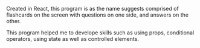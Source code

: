 Created in React, this program is as the name suggests comprised of flashcards on the screen with questions on one side, and answers on the other.

This program helped me to develope skills such as using props, conditional operators, using state as well as controlled elements.
